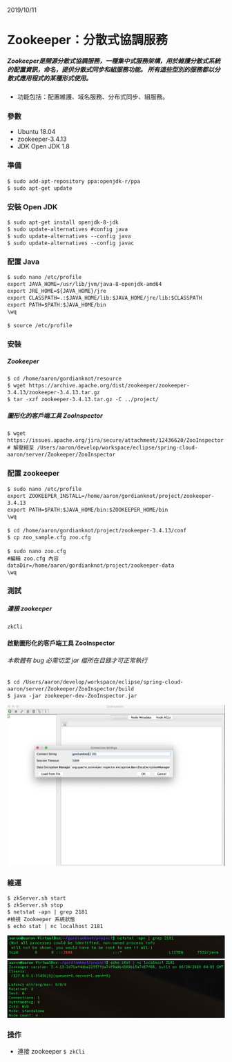 2019/10/11 
# Zookeeper：分散式協調服務
##### Zookeeper是開源分散式協調服務，一種集中式服務架構，用於維護分散式系統的配置資訊，命名，提供分散式同步和組服務功能。 所有這些型別的服務都以分散式應用程式的某種形式使用。
- 功能包括：配置維護、域名服務、分布式同步、組服務。

### 參數
- Ubuntu 18.04
- zookeeper-3.4.13
- JDK Open JDK 1.8

### 準備
```
$ sudo add-apt-repository ppa:openjdk-r/ppa
$ sudo apt-get update
```

### 安裝 Open JDK
```
$ sudo apt-get install openjdk-8-jdk
$ sudo update-alternatives #config java
$ sudo update-alternatives --config java
$ sudo update-alternatives --config javac
```

### 配置 Java 
```
$ sudo nano /etc/profile
export JAVA_HOME=/usr/lib/jvm/java-8-openjdk-amd64
export JRE_HOME=${JAVA_HOME}/jre
export CLASSPATH=.:$JAVA_HOME/lib:$JAVA_HOME/jre/lib:$CLASSPATH
export PATH=$PATH:$JAVA_HOME/bin
\wq

$ source /etc/profile
```


### 安裝 
##### Zookeeper
```
$ cd /home/aaron/gordianknot/resource
$ wget https://archive.apache.org/dist/zookeeper/zookeeper-3.4.13/zookeeper-3.4.13.tar.gz
$ tar -xzf zookeeper-3.4.13.tar.gz -C ../project/
```

##### 圖形化的客戶端工具 ZooInspector
```
$ wget https://issues.apache.org/jira/secure/attachment/12436620/ZooInspector.zip
# 解壓縮至 /Users/aaron/develop/workspace/eclipse/spring-cloud-aaron/server/Zookeeper/ZooInspector
```

### 配置 zookeeper

```
$ sudo nano /etc/profile
export ZOOKEEPER_INSTALL=/home/aaron/gordianknot/project/zookeeper-3.4.13
export PATH=$PATH:$JAVA_HOME/bin:$ZOOKEEPER_HOME/bin
\wq

$ cd /home/aaron/gordianknot/project/zookeeper-3.4.13/conf
$ cp zoo_sample.cfg zoo.cfg

$ sudo nano zoo.cfg
#編輯 zoo.cfg 內容
dataDir=/home/aaron/gordianknot/project/zookeeper-data
\wq
```

### 測試
##### 連接 zookeeper
`zkCli`

#### 啟動圖形化的客戶端工具 ZooInspector
###### 本軟體有 bug 必需切至 jar 檔所在目錄才可正常執行
```
$ cd /Users/aaron/develop/workspace/eclipse/spring-cloud-aaron/server/Zookeeper/ZooInspector/build
$ java -jar zookeeper-dev-ZooInspector.jar
```
![7b487051b35981e0ee5a3689a088de6e](imgs/9070C679-F94C-4417-B6BE-68E48147E584.png)

### 維運
```
$ zkServer.sh start
$ zkServer.sh stop
$ netstat -apn | grep 2181
#檢視 Zookeeper 系統狀態
$ echo stat | nc localhost 2181

```
![52e8b607205fb00a7b4ec4fe5746fd5e](imgs/BAE37AAC-D48C-4458-912A-FEE383647086.png)
![68ca5ec72578578e5b869afae8c4a605](imgs/6B5BD322-50B5-48AA-978A-D2889A5F3479.png)

### 操作
- 連接 zookeeper
`$ zkCli`
   